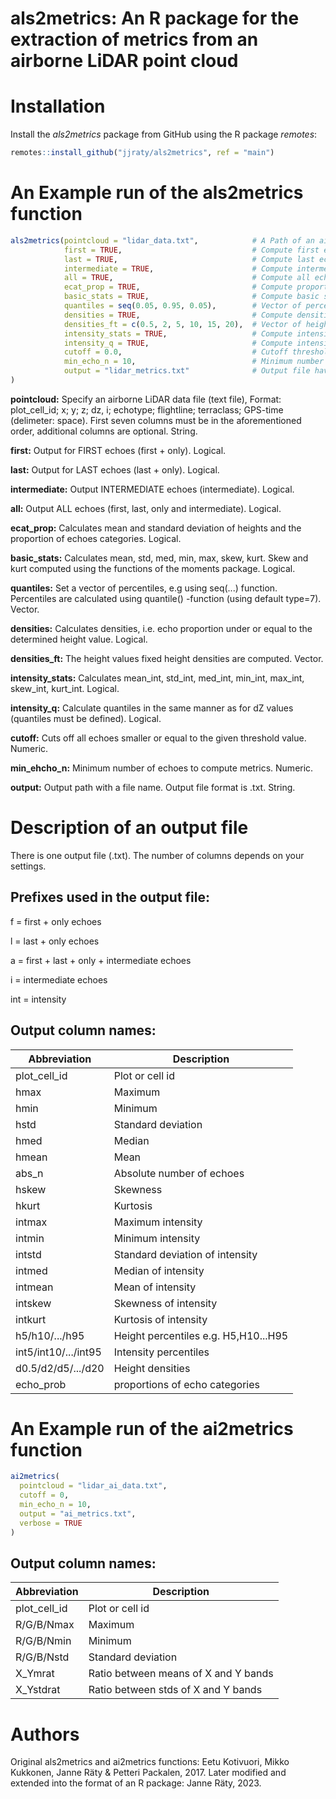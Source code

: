 # als2metrics: An R package for the extraction of metrics from an airborne LiDAR point cloud

# Installation

Install the *als2metrics* package from GitHub using the R package *remotes*:

``` r
remotes::install_github("jjraty/als2metrics", ref = "main")
```

# An Example run of the als2metrics function

``` r
als2metrics(pointcloud = "lidar_data.txt",            # A Path of an airborne LiDAR data file
            first = TRUE,                             # Compute first echo metrics
            last = TRUE,                              # Compute last echo metrics
            intermediate = TRUE,                      # Compute intermediate echo metrics
            all = TRUE,                               # Compute all echo metrics
            ecat_prop = TRUE,                         # Compute proportions of echo categories
            basic_stats = TRUE,                       # Compute basic statistics
            quantiles = seq(0.05, 0.95, 0.05),        # Vector of percentiles
            densities = TRUE,                         # Compute densities
            densities_ft = c(0.5, 2, 5, 10, 15, 20),  # Vector of heights in fixed height densities
            intensity_stats = TRUE,                   # Compute intensity statistics
            intensity_q = TRUE,                       # Compute intensity quantiles
            cutoff = 0.0,                             # Cutoff threshold
            min_echo_n = 10,                          # Minimum number of echoes
            output = "lidar_metrics.txt"              # Output file having ALS metrics
)
```

**pointcloud:** Specify an airborne LiDAR data file (text file), Format: plot_cell_id; x; y; z; dz, i; echotype; flightline; terraclass; GPS-time (delimeter: space). First seven columns must be in the aforementioned order, additional columns are optional. String.

**first:** Output for FIRST echoes (first + only). Logical.

**last:** Output for LAST echoes (last + only). Logical.

**intermediate:** Output INTERMEDIATE echoes (intermediate). Logical.

**all:** Output ALL echoes (first, last, only and intermediate). Logical.

**ecat_prop:** Calculates mean and standard deviation of heights and the proportion of echoes categories. Logical.

**basic_stats:** Calculates mean, std, med, min, max, skew, kurt. Skew and kurt computed using the functions of the moments package. Logical.

**quantiles:** Set a vector of percentiles, e.g using seq(...) function. Percentiles are calculated using quantile() -function (using default type=7). Vector.

**densities:** Calculates densities, i.e. echo proportion under or equal to the determined height value. Logical.

**densities_ft:** The height values fixed height densities are computed. Vector.

**intensity_stats:** Calculates mean_int, std_int, med_int, min_int, max_int, skew_int, kurt_int. Logical.

**intensity_q:** Calculate quantiles in the same manner as for dZ values (quantiles must be defined). Logical.

**cutoff:** Cuts off all echoes smaller or equal to the given threshold value. Numeric.

**min_ehcho_n:** Minimum number of echoes to compute metrics. Numeric.

**output:** Output path with a file name. Output file format is .txt. String.

# Description of an output file

There is one output file (.txt). The number of columns depends on your settings.

## Prefixes used in the output file:

f = first + only echoes

l = last + only echoes

a = first + last + only + intermediate echoes

i = intermediate echoes

int = intensity

## Output column names:

| Abbreviation         | Description                          |
|----------------------|--------------------------------------|
| plot_cell_id         | Plot or cell id                      |
| hmax                 | Maximum                              |
| hmin                 | Minimum                              |
| hstd                 | Standard deviation                   |
| hmed                 | Median                               |
| hmean                | Mean                                 |
| abs_n                | Absolute number of echoes            |
| hskew                | Skewness                             |
| hkurt                | Kurtosis                             |
| intmax               | Maximum intensity                    |
| intmin               | Minimum intensity                    |
| intstd               | Standard deviation of intensity      |
| intmed               | Median of intensity                  |
| intmean              | Mean of intensity                    |
| intskew              | Skewness of intensity                |
| intkurt              | Kurtosis of intensity                |
| h5/h10/.../h95       | Height percentiles e.g. H5,H10...H95 |
| int5/int10/.../int95 | Intensity percentiles                |
| d0.5/d2/d5/.../d20   | Height densities                     |
| echo_prob            | proportions of echo categories       |


# An Example run of the ai2metrics function

``` r
ai2metrics(
  pointcloud = "lidar_ai_data.txt",
  cutoff = 0,
  min_echo_n = 10,
  output = "ai_metrics.txt",
  verbose = TRUE
)
```
## Output column names:

| Abbreviation         | Description                          |
|----------------------|--------------------------------------|
| plot_cell_id         | Plot or cell id                      |
| R/G/B/Nmax           | Maximum                              |
| R/G/B/Nmin           | Minimum                              |
| R/G/B/Nstd           | Standard deviation                   |
| X_Ymrat              | Ratio between means of X and Y bands |
| X_Ystdrat            | Ratio between stds of X and Y bands  |



# Authors
Original als2metrics and ai2metrics functions: Eetu Kotivuori, Mikko Kukkonen, Janne Räty & Petteri Packalen, 2017.
Later modified and extended into the format of an R package: Janne Räty, 2023.